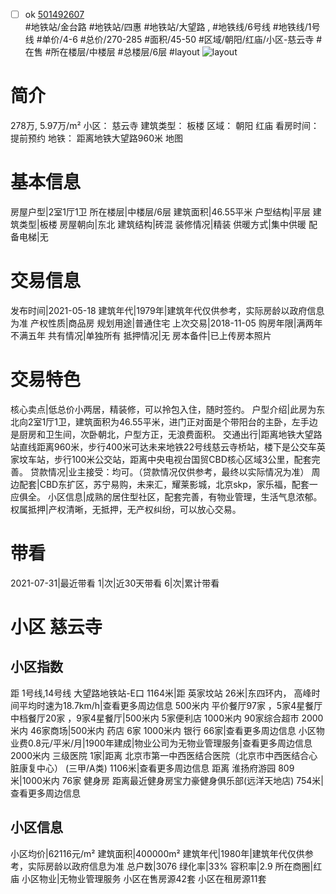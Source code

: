 - [ ] ok [501492607](https://bj.5i5j.com/ershoufang/501492607.html)  
 #地铁站/金台路 #地铁站/四惠 #地铁站/大望路 ,  #地铁线/6号线 #地铁线/1号线
#单价/4-6 #总价/270-285 #面积/45-50   #区域/朝阳/红庙/小区-慈云寺 #在售 #所在楼层/中楼层 #总楼层/6层 #layout 
![layout](http://image2a.5i5j.com/bdir/layout/198708.jpg_P5.jpg) 
# 简介 
 278万,  5.97万/m² 
小区： 慈云寺
建筑类型： 板楼
区域： 朝阳 红庙
看房时间： 提前预约
地铁： 距离地铁大望路960米 地图
# 基本信息 
 房屋户型|2室1厅1卫
所在楼层|中楼层/6层
建筑面积|46.55平米
户型结构|平层
建筑类型|板楼
房屋朝向|东北
建筑结构|砖混
装修情况|精装
供暖方式|集中供暖
配备电梯|无
# 交易信息 
 发布时间|2021-05-18
建筑年代|1979年|建筑年代仅供参考，实际房龄以政府信息为准
产权性质|商品房
规划用途|普通住宅
上次交易|2018-11-05
购房年限|满两年不满五年
共有情况|单独所有
抵押情况|无
房本备件|已上传房本照片
# 交易特色 
 核心卖点|低总价小两居，精装修，可以拎包入住，随时签约。
户型介绍|此房为东北向2室1厅1卫，建筑面积为46.55平米，进门正对面是个带阳台的主卧，左手边是厨房和卫生间，次卧朝北，户型方正，无浪费面积。
交通出行|距离地铁大望路站直线距离960米，步行400米可达未来地铁22号线慈云寺桥站，楼下是公交车英家坟车站，步行100米公交站，距离中央电视台国贸CBD核心区域3公里，配套完善。
贷款情况|业主接受：均可。（贷款情况仅供参考，最终以实际情况为准）
周边配套|CBD东扩区，苏宁易购，未来汇，耀莱影城，北京skp，家乐福，配套一应俱全。
小区信息|成熟的居住型社区，配套完善，有物业管理，生活气息浓郁。
权属抵押|产权清晰，无抵押，无产权纠纷，可以放心交易。
# 带看 
 2021-07-31|最近带看	 1|次|近30天带看	 6|次|累计带看
# 小区 慈云寺
## 小区指数 
 距 1号线,14号线 大望路地铁站-E口 1164米|距 英家坟站 26米|东四环内， 高峰时间平均时速为18.7km/h|查看更多周边信息
500米内 平价餐厅97家 ，5家4星餐厅
中档餐厅20家 ，9家4星餐厅|500米内 5家便利店
1000米内 90家综合超市
2000米内 46家商场|500米内 药店 6家
1000米内 银行 66家|查看更多周边信息
小区物业费0.8元/平米/月|1900年建成|物业公司为无物业管理服务|查看更多周边信息
2000米内 三级医院 1家|距离 北京市第一中西医结合医院（北京市中西医结合心脏康复中心） (三甲/A类) 1106米|查看更多周边信息
距离 淮扬府游园 809米|1000米内 76家 健身房
距离最近健身房宝力豪健身俱乐部(远洋天地店) 754米|查看更多周边信息
## 小区信息 
 小区均价|62116元/m²
建筑面积|400000m²
建筑年代|1980年|建筑年代仅供参考，实际房龄以政府信息为准
总户数|3076
绿化率|33%
容积率|2.9
所在商圈|红庙
小区物业|无物业管理服务
小区在售房源42套
小区在租房源11套
